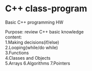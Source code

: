 # C++ class-program
Basic C++ programming HW

Purpose: review C++ basic knowledge  
content:  
1.Making decisions(if/else)  
2.Looping(while/do while)  
3.Functions  
4.Classes and Objects  
5.Arrays
6.Algorithms
7.Pointers
